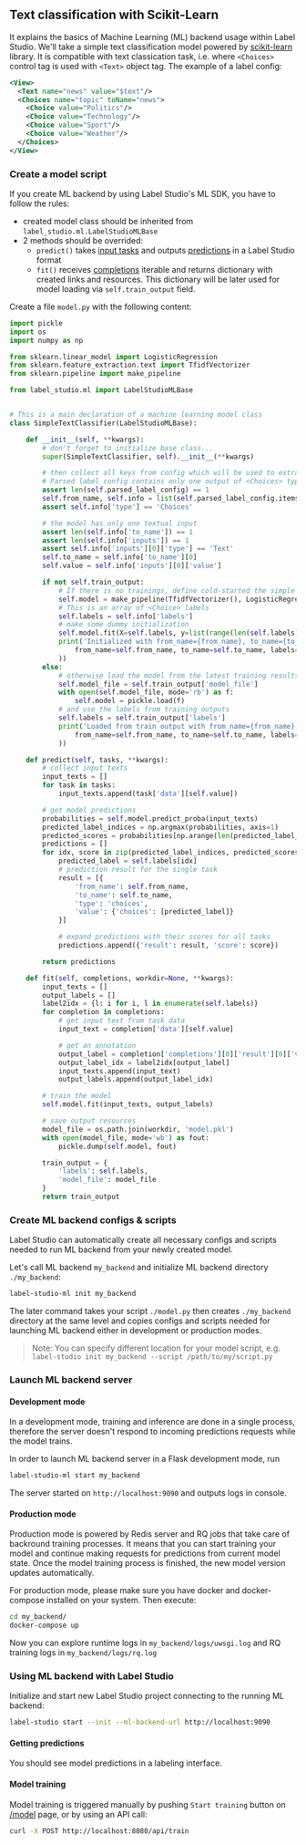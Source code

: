 
## Text classification with Scikit-Learn

It explains the basics of Machine Learning (ML) backend usage within Label Studio. 
We'll take a simple text classification model powered by [scikit-learn](https://scikit-learn.org/stable/) library.
It is compatible with text classication task, i.e. where `<Choices>` control tag is used with `<Text>` object tag. The example of a label config:

```xml
<View>
  <Text name="news" value="$text"/>
  <Choices name="topic" toName="news">
    <Choice value="Politics"/>
    <Choice value="Technology"/>
    <Choice value="Sport"/>
    <Choice value="Weather"/>
  </Choices>
</View>
```

### Create a model script

If you create ML backend by using Label Studio's ML SDK, you have to follow the rules:

- created model class should be inherited from `label_studio.ml.LabelStudioMLBase`
- 2 methods should be overrided:
    - `predict()` takes [input tasks](/guide/tasks.html#Basic-format) and outputs [predictions](/guide/export.html#predictions) in a Label Studio format
    - `fit()` receives [completions](/guide/export.html#Basic-format) iterable and returns dictionary with created links and resources. This dictionary will be later used for model loading via `self.train_output` field.

Create a file `model.py` with the following content:

```python
import pickle
import os
import numpy as np

from sklearn.linear_model import LogisticRegression
from sklearn.feature_extraction.text import TfidfVectorizer
from sklearn.pipeline import make_pipeline

from label_studio.ml import LabelStudioMLBase


# This is a main declaration of a machine learning model class
class SimpleTextClassifier(LabelStudioMLBase):

    def __init__(self, **kwargs):
        # don't forget to initialize base class...
        super(SimpleTextClassifier, self).__init__(**kwargs)

        # then collect all keys from config which will be used to extract data from task and to form prediction
        # Parsed label config contains only one output of <Choices> type
        assert len(self.parsed_label_config) == 1
        self.from_name, self.info = list(self.parsed_label_config.items())[0]
        assert self.info['type'] == 'Choices'

        # the model has only one textual input
        assert len(self.info['to_name']) == 1
        assert len(self.info['inputs']) == 1
        assert self.info['inputs'][0]['type'] == 'Text'
        self.to_name = self.info['to_name'][0]
        self.value = self.info['inputs'][0]['value']

        if not self.train_output:
            # If there is no trainings, define cold-started the simple TF-IDF text classifier
            self.model = make_pipeline(TfidfVectorizer(), LogisticRegression())
            # This is an array of <Choice> labels
            self.labels = self.info['labels']
            # make some dummy initialization
            self.model.fit(X=self.labels, y=list(range(len(self.labels))))
            print('Initialized with from_name={from_name}, to_name={to_name}, labels={labels}'.format(
                from_name=self.from_name, to_name=self.to_name, labels=str(self.labels)
            ))
        else:
            # otherwise load the model from the latest training results
            self.model_file = self.train_output['model_file']
            with open(self.model_file, mode='rb') as f:
                self.model = pickle.load(f)
            # and use the labels from training outputs
            self.labels = self.train_output['labels']
            print('Loaded from train output with from_name={from_name}, to_name={to_name}, labels={labels}'.format(
                from_name=self.from_name, to_name=self.to_name, labels=str(self.labels)
            ))

    def predict(self, tasks, **kwargs):
        # collect input texts
        input_texts = []
        for task in tasks:
            input_texts.append(task['data'][self.value])

        # get model predictions
        probabilities = self.model.predict_proba(input_texts)
        predicted_label_indices = np.argmax(probabilities, axis=1)
        predicted_scores = probabilities[np.arange(len(predicted_label_indices)), predicted_label_indices]
        predictions = []
        for idx, score in zip(predicted_label_indices, predicted_scores):
            predicted_label = self.labels[idx]
            # prediction result for the single task
            result = [{
                'from_name': self.from_name,
                'to_name': self.to_name,
                'type': 'choices',
                'value': {'choices': [predicted_label]}
            }]

            # expand predictions with their scores for all tasks
            predictions.append({'result': result, 'score': score})

        return predictions

    def fit(self, completions, workdir=None, **kwargs):
        input_texts = []
        output_labels = []
        label2idx = {l: i for i, l in enumerate(self.labels)}
        for completion in completions:
            # get input text from task data
            input_text = completion['data'][self.value]

            # get an annotation
            output_label = completion['completions'][0]['result'][0]['value']['choices'][0]
            output_label_idx = label2idx[output_label]
            input_texts.append(input_text)
            output_labels.append(output_label_idx)

        # train the model
        self.model.fit(input_texts, output_labels)

        # save output resources
        model_file = os.path.join(workdir, 'model.pkl')
        with open(model_file, mode='wb') as fout:
            pickle.dump(self.model, fout)

        train_output = {
            'labels': self.labels,
            'model_file': model_file
        }
        return train_output
```

### Create ML backend configs & scripts

Label Studio can automatically create all necessary configs and scripts needed to run ML backend from your newly created model.

Let's call ML backend `my_backend` and initialize ML backend directory `./my_backend`:

```bash
label-studio-ml init my_backend
```

The later command takes your script `./model.py` then creates `./my_backend` directory at the same level and copies configs and scripts needed for launching ML backend either in development or production modes.

> Note: You can specify different location for your model script, e.g. `label-studio init my_backend --script /path/to/my/script.py`

### Launch ML backend server

#### Development mode

In a development mode, training and inference are done in a single process, therefore the server doesn't respond to incoming predictions requests while the model trains.

In order to launch ML backend server in a Flask development mode, run

```bash
label-studio-ml start my_backend
```

The server started on `http://localhost:9090` and outputs logs in console.

#### Production mode

Production mode is powered by Redis server and RQ jobs that take care of backround training processes. It means that you can start training your model and continue making requests for predictions from current model state. 
Once the model training process is finished, the new model version updates automatically.

For production mode, please make sure you have docker and docker-compose installed on your system. Then execute:

```bash
cd my_backend/
docker-compose up
```

Now you can explore runtime logs in `my_backend/logs/uwsgi.log` and RQ training logs in `my_backend/logs/rq.log`

### Using ML backend with Label Studio

Initialize and start new Label Studio project connecting to the running ML backend:

```bash
label-studio start --init --ml-backend-url http://localhost:9090
```

#### Getting predictions

You should see model predictions in a labeling interface.

#### Model training

Model training is triggered manually by pushing `Start training` button on [/model](http://localhost:8080/model) page, or by using an API call:

```bash
curl -X POST http://localhost:8080/api/train
```
